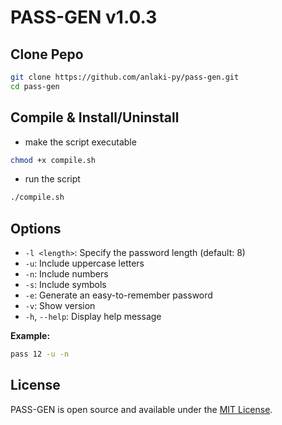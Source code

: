 # PASS-GEN v1.0.3

## Clone Pepo

```bash
git clone https://github.com/anlaki-py/pass-gen.git
cd pass-gen
```

## Compile & Install/Uninstall

- make the script executable

```bash
chmod +x compile.sh 
```

- run the script

```bash
./compile.sh 
```

## Options

- `-l <length>`: Specify the password length (default: 8)
- `-u`: Include uppercase letters
- `-n`: Include numbers
- `-s`: Include symbols
- `-e`: Generate an easy-to-remember password
- `-v`: Show version
- `-h`, `--help`: Display help message

**Example:**

```bash
pass 12 -u -n
```

## License

PASS-GEN is open source and available under the [MIT License](LICENSE).
